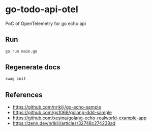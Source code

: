 # go-todo-api-otel
PoC of OpenTelemetry for go echo api

## Run
```bash
go run main.go
```

## Regenerate docs
```bash
swag init
```

## References
- https://github.com/nrikiji/go-echo-sample
- https://github.com/gs1068/golang-ddd-sample
- https://github.com/xesina/golang-echo-realworld-example-app
- https://zenn.dev/nrikiji/articles/32748c274238ad